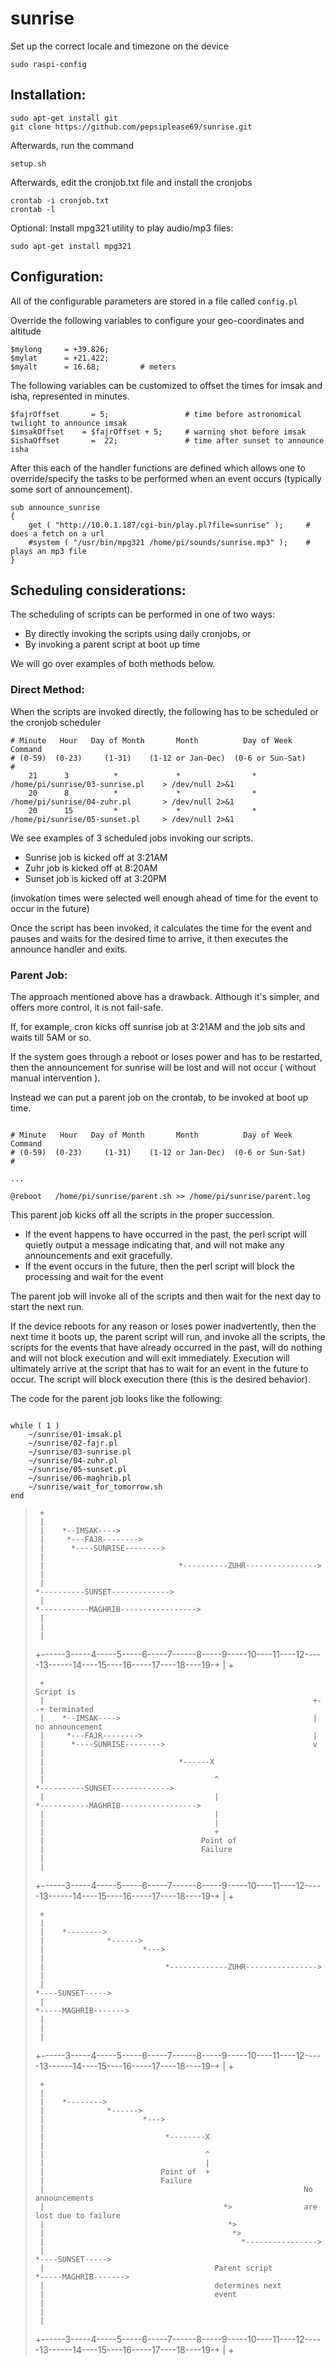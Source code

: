 # sunrise

Set up the correct locale and timezone on the device
```
sudo raspi-config
```





## Installation: 

```
sudo apt-get install git
git clone https://github.com/pepsiplease69/sunrise.git
```
Afterwards, run the command

```
setup.sh
```
Afterwards, edit the cronjob.txt file and install the cronjobs

```
crontab -i cronjob.txt
crontab -l
```

Optional: Install mpg321 utility to play audio/mp3 files:

```
sudo apt-get install mpg321
```



## Configuration:
All of the configurable parameters are stored in a file called `config.pl`

Override the following variables to configure your geo-coordinates and altitude

```
$mylong     = +39.826;
$mylat      = +21.422;
$myalt      = 16.68;         # meters
```

The following variables can be customized to offset the times for imsak and isha, represented in minutes.

```
$fajrOffset       = 5;                 # time before astronomical twilight to announce imsak
$imsakOffset    = $fajrOffset + 5;     # warning shot before imsak
$ishaOffset       =  22;               # time after sunset to announce isha
```

After this each of the handler functions are defined which allows one to override/specify the tasks to be performed when an event occurs (typically some sort of announcement).

```
sub announce_sunrise
{
    get ( "http://10.0.1.187/cgi-bin/play.pl?file=sunrise" );     # does a fetch on a url
    #system ( "/usr/bin/mpg321 /home/pi/sounds/sunrise.mp3" );    # plays an mp3 file
}
```



## Scheduling considerations:

The scheduling of scripts can be performed in one of two ways:

- By directly invoking the scripts using daily cronjobs, or
- By invoking a parent script at boot up time

We will go over examples of both methods below.


### Direct Method:

When the scripts are invoked directly, the following has to be scheduled or the cronjob scheduler

```
# Minute   Hour   Day of Month       Month          Day of Week        Command    
# (0-59)  (0-23)     (1-31)    (1-12 or Jan-Dec)  (0-6 or Sun-Sat)                
#
    21      3          *             *                *            /home/pi/sunrise/03-sunrise.pl    > /dev/null 2>&1
    20      8          *             *                *            /home/pi/sunrise/04-zuhr.pl       > /dev/null 2>&1
    20      15         *             *                *            /home/pi/sunrise/05-sunset.pl     > /dev/null 2>&1
```

We see examples of 3 scheduled jobs invoking our scripts. 
- Sunrise job is kicked off at 3:21AM  
- Zuhr job is kicked off at 8:20AM
- Sunset job is kicked off at 3:20PM


(invokation times were selected well enough ahead of time for the event to occur in the future)

Once the script has been invoked, it calculates the time for the event and pauses and waits for the desired time to arrive, it then executes the announce handler and exits.




### Parent Job:

The approach mentioned above has a drawback. Although it's simpler, and offers more control, it is not fail-safe.

If, for example, cron kicks off sunrise job at 3:21AM and the job sits and waits till 5AM or so.

If the system goes through a reboot or loses power and has to be restarted, then the announcement for sunrise will be lost and will not occur ( without manual intervention ).

Instead  we can put a parent job on the crontab, to be invoked at boot up time. 

```

# Minute   Hour   Day of Month       Month          Day of Week        Command    
# (0-59)  (0-23)     (1-31)    (1-12 or Jan-Dec)  (0-6 or Sun-Sat)                
#

...

@reboot   /home/pi/sunrise/parent.sh >> /home/pi/sunrise/parent.log

```

This parent job kicks off all the scripts in the proper succession. 

- If the event happens to have occurred in the past, the perl script will quietly output a message indicating that, and will not make any announcements and exit gracefully.
- If the event occurs in the future, then the perl script will block the processing and wait for the event

The parent job will invoke all of the scripts and then wait for the next day to start the next run.

If the device reboots for any reason or loses power inadvertently, then the next time it boots up, the parent script will run, and invoke all the scripts, the scripts for the events that have already occurred in the past, will do nothing and will not block execution and will exit immediately. Execution will ultimately arrive at the script that has to wait for an event in the future to occur. The script will block execution there (this is the desired behavior).

The code for the parent job looks like the following:

```

while ( 1 )
    ~/sunrise/01-imsak.pl
    ~/sunrise/02-fajr.pl
    ~/sunrise/03-sunrise.pl
    ~/sunrise/04-zuhr.pl
    ~/sunrise/05-sunset.pl
    ~/sunrise/06-maghrib.pl
    ~/sunrise/wait_for_tomorrow.sh
end

```





>  
>      +
>      |
>      |    *--IMSAK---->
>      |     *---FAJR-------->
>      |      *----SUNRISE-------->
>      |
>      |                              *----------ZUHR---------------->
>      |
>      |                                                              *----------SUNSET------------->
>      |                                                               *-----------MAGHRIB----------------->
>      |
>      |
>      |
>  +------3-----4-----5-----6-----7------8-----9-----10----11----12-----13------14----15----16-----17----18----19-+
>      |
>      +
>  
>  
>  
>  
>  
>  
>      +                                                                 Script is
>      |                                                            +--+ terminated
>      |    *--IMSAK---->                                           |    no announcement
>      |     *---FAJR-------->                                      |
>      |      *----SUNRISE-------->                                 v
>      |
>      |                              *------X
>      |
>      |                                      ^                       *----------SUNSET------------->
>      |                                      |                        *-----------MAGHRIB----------------->
>      |                                      |
>      |                                      |
>      |                                      +
>      |                                   Point of
>      |                                   Failure
>      |
>      |
>  +------3-----4-----5-----6-----7------8-----9-----10----11----12-----13------14----15----16-----17----18----19-+
>      |
>      +
>  
>  
>  
>  
>      +
>      |
>      |    *-------->
>      |              *------>
>      |                      *--->
>      |
>      |                           *-------------ZUHR---------------->
>      |
>      |                                                              *----SUNSET----->
>      |                                                                               *-----MAGHRIB------->
>      |
>      |
>      |
>  +------3-----4-----5-----6-----7------8-----9-----10----11----12-----13------14----15----16-----17----18----19-+
>      |
>      +
>  
>  
>      +
>      |
>      |    *-------->
>      |              *------>
>      |                      *--->
>      |
>      |                           *--------X
>      |
>      |                                    ^
>      |                                    |
>      |                          Point of  +
>      |                          Failure
>      |                                                          No announcements
>      |                                        *>                are lost due to failure
>      |                                         *>
>      |                                          *>
>      |                                            *---------------->
>      |                                                              *----SUNSET----->
>      |                                      Parent script                            *-----MAGHRIB------->
>      |                                      determines next
>      |                                      event
>      |
>      |
>      |
>  +------3-----4-----5-----6-----7------8-----9-----10----11----12-----13------14----15----16-----17----18----19-+
>      |
>      +
>  








